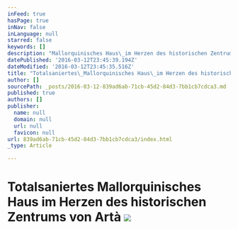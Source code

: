 ```yaml
---
inFeed: true
hasPage: true
inNav: false
inLanguage: null
starred: false
keywords: []
description: "Mallorquinisches Haus\_im Herzen des historischen Zentrums von Artà"
datePublished: '2016-03-12T23:45:39.194Z'
dateModified: '2016-03-12T23:45:35.516Z'
title: "Totalsaniertes\_Mallorquinisches Haus\_im Herzen des historischen Zentrums von Artà\_"
author: []
sourcePath: _posts/2016-03-12-839ad6ab-71cb-45d2-84d3-7bb1cb7cdca3.md
published: true
authors: []
publisher:
  name: null
  domain: null
  url: null
  favicon: null
url: 839ad6ab-71cb-45d2-84d3-7bb1cb7cdca3/index.html
_type: Article

---
```

# Totalsaniertes Mallorquinisches Haus im Herzen des historischen Zentrums von Artà ![](https://imgflo.herokuapp.com/graph/vahj1ThiexotieMo/a95fd9b61eddc3b551f2f2fc30ffe6fa/passthrough.jpg?height=600&input=https%3A%2F%2Fimgflo.herokuapp.com%2Fgraph%2Fvahj1ThiexotieMo%2F6fd2c6a95b9eae35d52fae5fc0a672a1%2Fpassthrough.jpg%3Fheight%3D600%26input%3Dhttps%253A%252F%252Fs3-us-west-2.amazonaws.com%252Fthe-grid-img%252Fp%252Fe369dc7cf3bc1ce130d0cfdd89f5eb0e3577293f.jpg%26width%3D371)